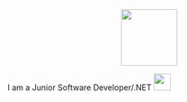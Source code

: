 <div id="header" align="center">
  <img src="https://media.giphy.com/media/M9gbBd9nbDrOTu1Mqx/giphy.gif" width="100"/>
</div>
<img src="https://komarev.com/ghpvc/?username=burakozturk05&style=flat-square&color=blue" alt=""/>


I am a Junior Software Developer/.NET <img src="https://media.giphy.com/media/WUlplcMpOCEmTGBtBW/giphy.gif" width="30">



<!--
**burakozturk05/burakozturk05** is a ✨ _special_ ✨ repository because its `README.md` (this file) appears on your GitHub profile.

Here are some ideas to get you started:

- 🔭 I’m currently working on ...
- 🌱 I’m currently learning ...
- 👯 I’m looking to collaborate on ...
- 🤔 I’m looking for help with ...
- 💬 Ask me about ...
- 📫 How to reach me: ...
- 😄 Pronouns: ...
- ⚡ Fun fact: ...
-->
